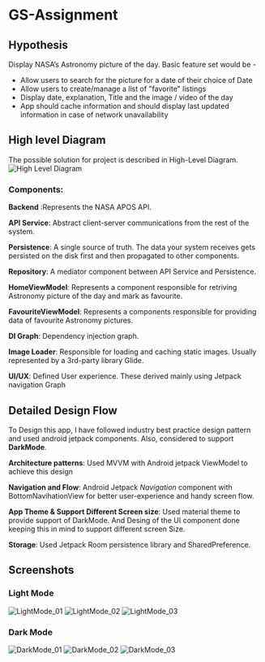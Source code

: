 # GS-Assignment
## Hypothesis 
Display NASA’s Astronomy picture of the day.
Basic feature set would be -
-	Allow users to search for the picture for a date of their choice of Date
-	Allow users to create/manage a list of "favorite" listings
-	Display date, explanation, Title and the image / video of the day
-	App should cache information and should display last updated information in case of network unavailability



## High level Diagram
The possible solution for project is described in High-Level Diagram.
![High Level Diagram](https://github.com/abhishekkdubey/GS-Assignment/blob/develop/HLD.png)

### Components:
**Backend** :Represents the NASA APOS API.

**API Service**: Abstract client-server communications from the rest of the system.

**Persistence**: A single source of truth. The data your system receives gets persisted on the disk first and then propagated to other components.

**Repository**: A mediator component between API Service and Persistence.

**HomeViewModel**: Represents a component responsible for retriving Astronomy picture of the day and mark as favourite.

**FavouriteViewModel**: Represents a components responsible for providing data of favourite Astronomy pictures.

**DI Graph**: Dependency injection graph.

**Image Loader**: Responsible for loading and caching static images. Usually represented by a 3rd-party library Glide.

**UI/UX**: Defined User experience. These derived mainly using Jetpack navigation Graph

## Detailed Design Flow
To Design this app, I have followed industry best practice design pattern and used android jetpack components. Also, considered to support **DarkMode**.

**Architecture patterns**: Used MVVM with Android jetpack ViewModel to achieve this design

**Navigation and Flow**: Android Jetpack _Navigation_ component with BottomNavihationView for better user-experience and handy screen flow.

**App Theme & Support Different Screen size**: Used material theme to provide support of DarkMode. And Desing of the UI component done keeping this in mind to support different screen Size.

**Storage**: Used Jetpack Room persistence library and SharedPreference.

## Screenshots

### Light Mode
![LightMode_01](https://github.com/abhishekkdubey/GS-Assignment/blob/develop/LightMode_01.jpeg)
![LightMode_02](https://github.com/abhishekkdubey/GS-Assignment/blob/develop/LightMode_02.jpeg)
![LightMode_03](https://github.com/abhishekkdubey/GS-Assignment/blob/develop/LightMode_03.jpeg)

### Dark Mode

![DarkMode_01](https://github.com/abhishekkdubey/GS-Assignment/blob/develop/DarkMode_01.jpeg)
![DarkMode_02](https://github.com/abhishekkdubey/GS-Assignment/blob/develop/DarkMode_02.jpeg)
![DarkMode_03](https://github.com/abhishekkdubey/GS-Assignment/blob/develop/DarkMode_03.jpeg)




